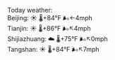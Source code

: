 Today weather:  
Beijing: ☀️ 🌡️+84°F 🌬️←4mph  
Tianjin: ☀️ 🌡️+86°F 🌬️↖4mph  
Shijiazhuang: ☁️ 🌡️+75°F 🌬️↖0mph  
Tangshan: ☀️ 🌡️+84°F 🌬️↖7mph  
